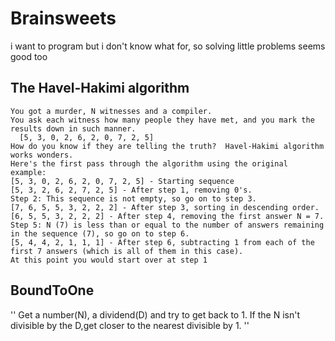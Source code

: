 # Brainsweets
i want to program but i don't know what for, so solving little problems seems good too

## The Havel-Hakimi algorithm
```
You got a murder, N witnesses and a compiler.
You ask each witness how many people they have met, and you mark the results down in such manner.
  [5, 3, 0, 2, 6, 2, 0, 7, 2, 5]
How do you know if they are telling the truth?  Havel-Hakimi algorithm works wonders.
Here's the first pass through the algorithm using the original example:
[5, 3, 0, 2, 6, 2, 0, 7, 2, 5] - Starting sequence
[5, 3, 2, 6, 2, 7, 2, 5] - After step 1, removing 0's.
Step 2: This sequence is not empty, so go on to step 3.
[7, 6, 5, 5, 3, 2, 2, 2] - After step 3, sorting in descending order.
[6, 5, 5, 3, 2, 2, 2] - After step 4, removing the first answer N = 7.
Step 5: N (7) is less than or equal to the number of answers remaining in the sequence (7), so go on to step 6.
[5, 4, 4, 2, 1, 1, 1] - After step 6, subtracting 1 from each of the first 7 answers (which is all of them in this case).
At this point you would start over at step 1
```
## BoundToOne
''
Get a number(N), a dividend(D) and try to get back to 1.
If the N isn't divisible by the D,get closer to the nearest divisible by 1.
''

